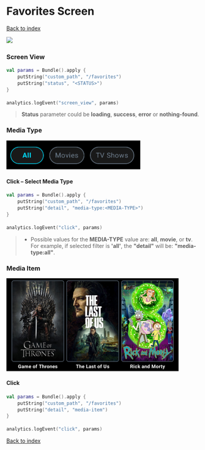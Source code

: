 # Favorites Screen

[Back to index](index.md)

<img src="img/favorites.png" style="width:300px;" />

### Screen View

```kotlin
val params = Bundle().apply {
    putString("custom_path", "/favorites")
    putString("status", "<STATUS>")
}

analytics.logEvent("screen_view", params)
```
> **Status** parameter could be **loading**, **success**, **error** or **nothing-found**.


### Media Type 

<img src="img/media_type_filter.png" style="width:350px;" />

#### Click – Select Media Type 

```kotlin
val params = Bundle().apply {
    putString("custom_path", "/favorites")
    putString("detail", "media-type:<MEDIA-TYPE>")
}

analytics.logEvent("click", params)
```
>  - Possible values for the **MEDIA-TYPE** value are: **all**, **movie**, or **tv**. For example, if selected filter is **'all'**, the **"detail"** will be: **"media-type:all"**.


### Media Item

<img src="img/media_item.png" style="width:450px;" />

#### Click

```kotlin
val params = Bundle().apply {
    putString("custom_path", "/favorites")
    putString("detail", "media-item")
}

analytics.logEvent("click", params)
```

[Back to index](index.md)
